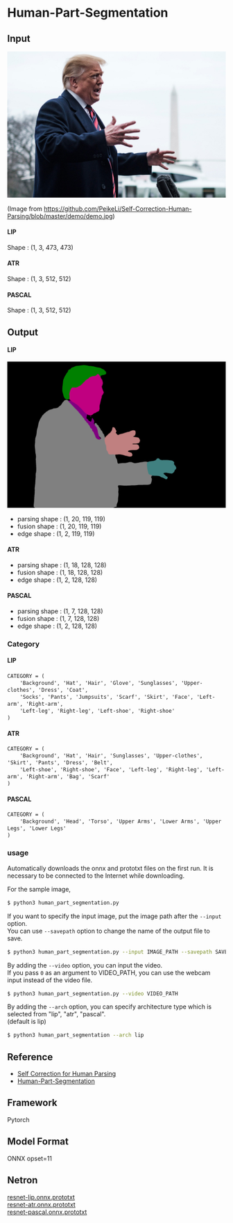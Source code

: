 # Human-Part-Segmentation

## Input

![Input](demo.jpg)

(Image from https://github.com/PeikeLi/Self-Correction-Human-Parsing/blob/master/demo/demo.jpg)

#### LIP
Shape : (1, 3, 473, 473)  
#### ATR
Shape : (1, 3, 512, 512)  
#### PASCAL
Shape : (1, 3, 512, 512)

## Output

#### LIP
![Output](output.png)

- parsing shape : (1, 20, 119, 119)
- fusion shape : (1, 20, 119, 119)
- edge shape : (1, 2, 119, 119)

#### ATR
- parsing shape : (1, 18, 128, 128)
- fusion shape : (1, 18, 128, 128)
- edge shape : (1, 2, 128, 128)
#### PASCAL
- parsing shape : (1, 7, 128, 128)
- fusion shape : (1, 7, 128, 128)
- edge shape : (1, 2, 128, 128)

### Category

#### LIP
```
CATEGORY = (
    'Background', 'Hat', 'Hair', 'Glove', 'Sunglasses', 'Upper-clothes', 'Dress', 'Coat',
    'Socks', 'Pants', 'Jumpsuits', 'Scarf', 'Skirt', 'Face', 'Left-arm', 'Right-arm',
    'Left-leg', 'Right-leg', 'Left-shoe', 'Right-shoe'
)
```
#### ATR
```
CATEGORY = (
    'Background', 'Hat', 'Hair', 'Sunglasses', 'Upper-clothes', 'Skirt', 'Pants', 'Dress', 'Belt',
    'Left-shoe', 'Right-shoe', 'Face', 'Left-leg', 'Right-leg', 'Left-arm', 'Right-arm', 'Bag', 'Scarf'
)
```
#### PASCAL
```
CATEGORY = (
    'Background', 'Head', 'Torso', 'Upper Arms', 'Lower Arms', 'Upper Legs', 'Lower Legs'
)
```

### usage
Automatically downloads the onnx and prototxt files on the first run.
It is necessary to be connected to the Internet while downloading.

For the sample image,
``` bash
$ python3 human_part_segmentation.py
```

If you want to specify the input image, put the image path after the `--input` option.  
You can use `--savepath` option to change the name of the output file to save.
```bash
$ python3 human_part_segmentation.py --input IMAGE_PATH --savepath SAVE_IMAGE_PATH
```

By adding the `--video` option, you can input the video.   
If you pass `0` as an argument to VIDEO_PATH, you can use the webcam input instead of the video file.
```bash
$ python3 human_part_segmentation.py --video VIDEO_PATH
```

By adding the `--arch` option, you can specify architecture type which is selected from "lip", "atr", "pascal".  
(default is lip)
```bash
$ python3 human_part_segmentation --arch lip
```

## Reference

- [Self Correction for Human Parsing](https://github.com/PeikeLi/Self-Correction-Human-Parsing)
- [Human-Part-Segmentation](https://github.com/mayankgrwl97/human-part-segmentation)

## Framework

Pytorch

## Model Format

ONNX opset=11

## Netron

[resnet-lip.onnx.prototxt](https://netron.app/?url=https://storage.googleapis.com/ailia-models/human_part_segmentation/resnet-lip.onnx.prototxt)  
[resnet-atr.onnx.prototxt](https://netron.app/?url=https://storage.googleapis.com/ailia-models/human_part_segmentation/resnet-atr.onnx.prototxt)  
[resnet-pascal.onnx.prototxt](https://netron.app/?url=https://storage.googleapis.com/ailia-models/human_part_segmentation/resnet-pascal.onnx.prototxt)
